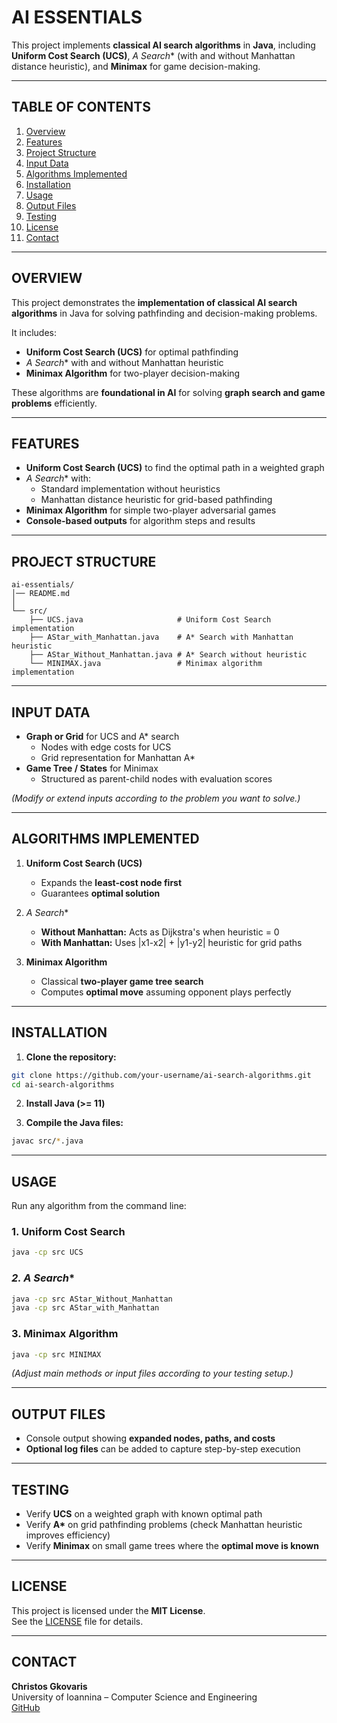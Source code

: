 # AI ESSENTIALS

This project implements **classical AI search algorithms** in **Java**, including **Uniform Cost Search (UCS)**, **A* Search** (with and without Manhattan distance heuristic), and **Minimax** for game decision-making.

---

## TABLE OF CONTENTS
1. [Overview](#overview)
2. [Features](#features)
3. [Project Structure](#project-structure)
4. [Input Data](#input-data)
5. [Algorithms Implemented](#algorithms-implemented)
6. [Installation](#installation)
7. [Usage](#usage)
8. [Output Files](#output-files)
9. [Testing](#testing)
10. [License](#license)
11. [Contact](#contact)

---

## OVERVIEW

This project demonstrates the **implementation of classical AI search algorithms** in Java for solving pathfinding and decision-making problems.

It includes:
- **Uniform Cost Search (UCS)** for optimal pathfinding  
- **A* Search** with and without Manhattan heuristic  
- **Minimax Algorithm** for two-player decision-making  

These algorithms are **foundational in AI** for solving **graph search and game problems** efficiently.

---

## FEATURES

- **Uniform Cost Search (UCS)** to find the optimal path in a weighted graph  
- **A* Search** with:
  - Standard implementation without heuristics
  - Manhattan distance heuristic for grid-based pathfinding  
- **Minimax Algorithm** for simple two-player adversarial games  
- **Console-based outputs** for algorithm steps and results

---

## PROJECT STRUCTURE

```
ai-essentials/
│── README.md
│
└── src/
    ├── UCS.java                     # Uniform Cost Search implementation
    ├── AStar_with_Manhattan.java    # A* Search with Manhattan heuristic
    ├── AStar_Without_Manhattan.java # A* Search without heuristic
    └── MINIMAX.java                 # Minimax algorithm implementation
```

---

## INPUT DATA

- **Graph or Grid** for UCS and A* search
  - Nodes with edge costs for UCS
  - Grid representation for Manhattan A*
- **Game Tree / States** for Minimax
  - Structured as parent-child nodes with evaluation scores

*(Modify or extend inputs according to the problem you want to solve.)*

---

## ALGORITHMS IMPLEMENTED

1. **Uniform Cost Search (UCS)**
   - Expands the **least-cost node first**
   - Guarantees **optimal solution**

2. **A* Search**
   - **Without Manhattan:** Acts as Dijkstra's when heuristic = 0
   - **With Manhattan:** Uses |x1-x2| + |y1-y2| heuristic for grid paths

3. **Minimax Algorithm**
   - Classical **two-player game tree search**
   - Computes **optimal move** assuming opponent plays perfectly

---

## INSTALLATION

1. **Clone the repository:**
```bash
git clone https://github.com/your-username/ai-search-algorithms.git
cd ai-search-algorithms
```

2. **Install Java (>= 11)**

3. **Compile the Java files:**
```bash
javac src/*.java
```

---

## USAGE

Run any algorithm from the command line:

### **1. Uniform Cost Search**
```bash
java -cp src UCS
```

### **2. A* Search**
```bash
java -cp src AStar_Without_Manhattan
java -cp src AStar_with_Manhattan
```

### **3. Minimax Algorithm**
```bash
java -cp src MINIMAX
```

*(Adjust main methods or input files according to your testing setup.)*

---

## OUTPUT FILES

- Console output showing **expanded nodes, paths, and costs**
- **Optional log files** can be added to capture step-by-step execution

---

## TESTING

- Verify **UCS** on a weighted graph with known optimal path  
- Verify **A\*** on grid pathfinding problems (check Manhattan heuristic improves efficiency)  
- Verify **Minimax** on small game trees where the **optimal move is known**  

---

## LICENSE

This project is licensed under the **MIT License**.  
See the [LICENSE](LICENSE) file for details.

---

## CONTACT

**Christos Gkovaris**  
University of Ioannina – Computer Science and Engineering  
[GitHub](https://github.com/ChristosGkovaris)